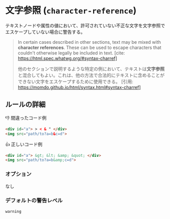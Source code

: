 # 文字参照 (`character-reference`)

テキストノードや属性の値において、許可されていない不正な文字を文字参照でエスケープしていない場合に警告する。

> In certain cases described in other sections, text may be mixed with **character references**. These can be used to escape characters that couldn't otherwise legally be included in text.
> [cite: https://html.spec.whatwg.org/#syntax-charref]
>
> 他のセクションで説明するような特定の例において、テキストは**文字参照**と混合してもよい。これは、他の方法で合法的にテキストに含めることができない文字をエスケープするために使用できる。
> [引用: https://momdo.github.io/html/syntax.html#syntax-charref]

## ルールの詳細

👎 間違ったコード例

<!-- prettier-ignore-start -->
```html
<div id="a"> > < & " </div>
<img src="path/to?a=b&c=d">
```
<!-- prettier-ignore-end -->

👍 正しいコード例

<!-- prettier-ignore-start -->
```html
<div id="a"> &gt; &lt; &amp; &quot; </div>
<img src="path/to?a=b&amp;c=d">
```
<!-- prettier-ignore-end -->

### オプション

なし

### デフォルトの警告レベル

`warning`
